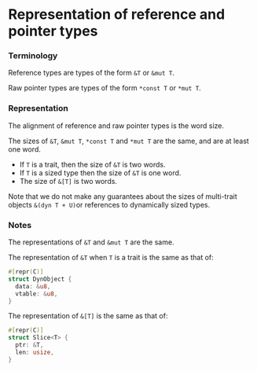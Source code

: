 # Representation of reference and pointer types

### Terminology

Reference types are types of the form `&T` or `&mut T`.

Raw pointer types are types of the form `*const T` or `*mut T`.

### Representation

The alignment of reference and raw pointer types is the word size.

The sizes of `&T`, `&mut T`, `*const T` and `*mut T` are the same,
and are at least one word.

* If `T` is a trait, then the size of `&T` is two words.
* If `T` is a sized type then the size of `&T` is one word.
* The size of `&[T]` is two words.

Note that we do not make any guarantees about the sizes of
multi-trait objects `&(dyn T + U)`or references to dynamically sized types.

### Notes

The representations of `&T` and `&mut T` are the same.

The representation of `&T` when `T` is a trait is the same as that of:
```rust
#[repr(C)]
struct DynObject {
  data: &u8,
  vtable: &u8,
}
```

The representation of `&[T]` is the same as that of:
```rust
#[repr(C)]
struct Slice<T> {
  ptr: &T,
  len: usize,
}
```
